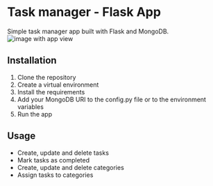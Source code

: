 # Task manager - Flask App

Simple task manager app built with Flask and MongoDB.
![image with app view](https://github.com/dejvoss/flask-task-manager/blob/master/mockup.png)

## Installation

1. Clone the repository
2. Create a virtual environment
3. Install the requirements
4. Add your MongoDB URI to the config.py file or to the environment variables
5. Run the app

## Usage

- Create, update and delete tasks
- Mark tasks as completed
- Create, update and delete categories
- Assign tasks to categories

